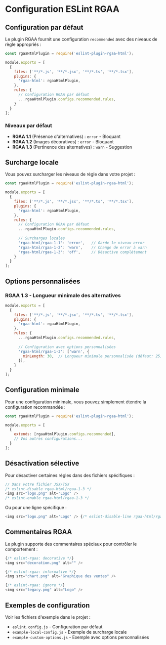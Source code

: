 # Configuration ESLint RGAA

## Configuration par défaut

Le plugin RGAA fournit une configuration `recommended` avec des niveaux de règle appropriés :

```javascript
const rgaaHtmlPlugin = require('eslint-plugin-rgaa-html');

module.exports = [
  {
    files: ['**/*.js', '**/*.jsx', '**/*.ts', '**/*.tsx'],
    plugins: {
      'rgaa-html': rgaaHtmlPlugin,
    },
    rules: {
      // Configuration RGAA par défaut
      ...rgaaHtmlPlugin.configs.recommended.rules,
    }
  }
];
```

### Niveaux par défaut

- **RGAA 1.1** (Présence d'alternatives) : `error` - Bloquant
- **RGAA 1.2** (Images décoratives) : `error` - Bloquant  
- **RGAA 1.3** (Pertinence des alternatives) : `warn` - Suggestion

## Surcharge locale

Vous pouvez surcharger les niveaux de règle dans votre projet :

```javascript
const rgaaHtmlPlugin = require('eslint-plugin-rgaa-html');

module.exports = [
  {
    files: ['**/*.js', '**/*.jsx', '**/*.ts', '**/*.tsx'],
    plugins: {
      'rgaa-html': rgaaHtmlPlugin,
    },
    rules: {
      // Configuration RGAA par défaut
      ...rgaaHtmlPlugin.configs.recommended.rules,
      
      // Surcharges locales
      'rgaa-html/rgaa-1-1': 'error',   // Garde le niveau error
      'rgaa-html/rgaa-1-2': 'warn',    // Change de error à warn
      'rgaa-html/rgaa-1-3': 'off',     // Désactive complètement
    }
  }
];
```

## Options personnalisées

### RGAA 1.3 - Longueur minimale des alternatives

```javascript
module.exports = [
  {
    files: ['**/*.js', '**/*.jsx', '**/*.ts', '**/*.tsx'],
    plugins: {
      'rgaa-html': rgaaHtmlPlugin,
    },
    rules: {
      ...rgaaHtmlPlugin.configs.recommended.rules,
      
      // Configuration avec options personnalisées
      'rgaa-html/rgaa-1-3': ['warn', { 
        minLength: 30,  // Longueur minimale personnalisée (défaut: 25)
      }],
    }
  }
];
```

## Configuration minimale

Pour une configuration minimale, vous pouvez simplement étendre la configuration recommandée :

```javascript
const rgaaHtmlPlugin = require('eslint-plugin-rgaa-html');

module.exports = [
  {
    extends: [rgaaHtmlPlugin.configs.recommended],
    // Vos autres configurations...
  }
];
```

## Désactivation sélective

Pour désactiver certaines règles dans des fichiers spécifiques :

```javascript
// Dans votre fichier JSX/TSX
/* eslint-disable rgaa-html/rgaa-1-3 */
<img src="logo.png" alt="Logo" />
/* eslint-enable rgaa-html/rgaa-1-3 */
```

Ou pour une ligne spécifique :

```javascript
<img src="logo.png" alt="Logo" /> {/* eslint-disable-line rgaa-html/rgaa-1-3 */}
```

## Commentaires RGAA

Le plugin supporte des commentaires spéciaux pour contrôler le comportement :

```javascript
{/* eslint-rgaa: decorative */}
<img src="decoration.png" alt="" />

{/* eslint-rgaa: informative */}
<img src="chart.png" alt="Graphique des ventes" />

{/* eslint-rgaa: ignore */}
<img src="legacy.png" alt="Logo" />
```

## Exemples de configuration

Voir les fichiers d'exemple dans le projet :
- `eslint.config.js` - Configuration par défaut
- `example-local-config.js` - Exemple de surcharge locale
- `example-custom-options.js` - Exemple avec options personnalisées
